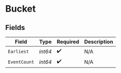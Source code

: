 # Bucket


## Fields

| Field              | Type               | Required           | Description        |
| ------------------ | ------------------ | ------------------ | ------------------ |
| `Earliest`         | *int64*            | :heavy_check_mark: | N/A                |
| `EventCount`       | *int64*            | :heavy_check_mark: | N/A                |